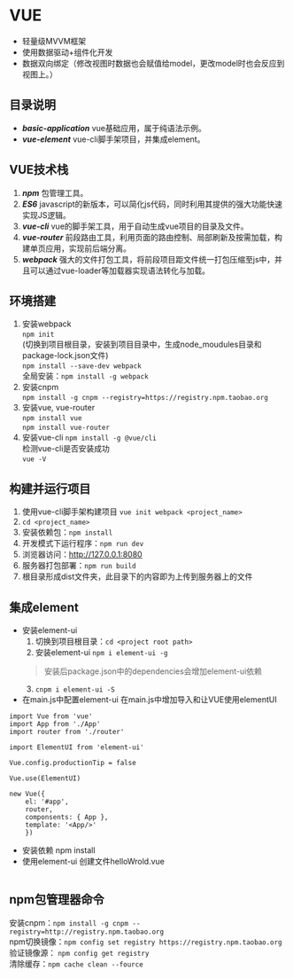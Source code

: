 # VUE
* 轻量级MVVM框架
* 使用数据驱动+组件化开发
* 数据双向绑定（修改视图时数据也会赋值给model，更改model时也会反应到视图上。）

## 目录说明
* ***basic-application*** vue基础应用，属于纯语法示例。
* ***vue-element*** vue-cli脚手架项目，并集成element。


## VUE技术栈
1. ***npm*** 包管理工具。
2. ***ES6*** javascript的新版本，可以简化js代码，同时利用其提供的强大功能快速实现JS逻辑。
2. ***vue-cli*** vue的脚手架工具，用于自动生成vue项目的目录及文件。
3. ***vue-router*** 前段路由工具，利用页面的路由控制、局部刷新及按需加载，构建单页应用，实现前后端分离。
4. ***webpack*** 强大的文件打包工具，将前段项目距文件统一打包压缩至js中，并且可以通过vue-loader等加载器实现语法转化与加载。


## 环境搭建
1. 安装webpack  
```npm init```  
(切换到项目根目录，安装到项目目录中，生成node_moudules目录和package-lock.json文件)  
```npm install --save-dev webpack```  
全局安装：```npm install -g webpack```
2. 安装cnpm  
```npm install -g cnpm --registry=https://registry.npm.taobao.org```
3. 安装vue, vue-router  
```npm install vue```  
```npm install vue-router```
4. 安装vue-cli
```npm install -g @vue/cli```  
	检测vue-cli是否安装成功  
```vue -V```

## 构建并运行项目
1. 使用vue-cli脚手架构建项目 ```vue init webpack <project_name>```
2. ```cd <project_name>```
3. 安装依赖包：```npm install```
4. 开发模式下运行程序：```npm run dev```
5. 浏览器访问：http://127.0.0.1:8080
6. 服务器打包部署：```npm run build```
7. 根目录形成dist文件夹，此目录下的内容即为上传到服务器上的文件

## 集成element
* 安装element-ui
	1. 切换到项目根目录：```cd <project root path>```
	2. 安装element-ui
	```npm i element-ui -g```  
	> 安装后package.json中的dependencies会增加element-ui依赖
	3. ```cnpm i element-ui -S```
* 在main.js中配置element-ui
在main.js中增加导入和让VUE使用elementUI  
```
import Vue from 'vue'
import App from './App'
import router from './router'

import ElementUI from 'element-ui'

Vue.config.productionTip = false

Vue.use(ElementUI)

new Vue({
	el: '#app',
	router,
	componsents: { App },
	template: '<App/>'
	})
```
* 安装依赖
npm install
* 使用element-ui
创建文件helloWrold.vue
```

```



## npm包管理器命令
安装cnpm：```npm install -g cnpm --registry=http://registry.npm.taobao.org```  
npm切换镜像：```npm config set registry https://registry.npm.taobao.org```  
验证镜像源： ```npm config get registry```  
清除缓存：```npm cache clean --fource```  
